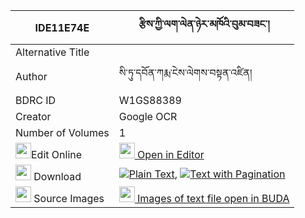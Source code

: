 |IDE11E74E|རྩིས་ཀྱི་ལག་ལེན་ཉེར་མཁོའི་བུམ་བཟང་། 
| --- | --- 
|Alternative Title |
|Author| སི་ཏུ་དབོན་ཀརྨ་ངེས་ལེགས་བསྟན་འཛིན།
|BDRC ID | W1GS88389
|Creator | Google OCR
|Number of Volumes| 1
|<img width="25" src="https://img.icons8.com/color/25/000000/edit-property.png">Edit Online| [<img width="25" src="https://avatars.githubusercontent.com/u/45091458?s=200&v=4"> Open in Editor](http://editor.openpecha.org/IDE11E74E)
|<img width="25" src="https://img.icons8.com/fluent/48/000000/download-2.png"/>  Download | [![](https://img.icons8.com/color/20/000000/txt.png)Plain Text](https://github.com/Openpecha/IDE11E74E/releases/download/v2/tsi_kyi_laklen_nyer_kho_i_bum__plain_IDE11E74E.zip), [![](https://img.icons8.com/color/20/000000/txt.png)Text with Pagination](https://github.com/Openpecha/IDE11E74E/releases/download/v2/tsi_kyi_laklen_nyer_kho_i_bum__pages_IDE11E74E.zip)
|<img width="25" src="https://img.icons8.com/plasticine/100/000000/pictures-folder.png"/>  Source Images | [<img width="25" src="https://library.bdrc.io/icons/BUDA-small.svg"> Images of text file open in BUDA](https://library.bdrc.io/show/bdr:W1GS88389)